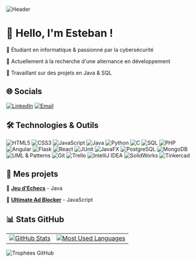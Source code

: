 ![Header](https://capsule-render.vercel.app/api?type=waving&color=gradient&height=200&section=header&text=Bienvenue%20sur%20mon%20GitHub!&fontSize=35&fontColor=ffffff)

# 👋 Hello, I'm Esteban !

🔹 Étudiant en informatique & passionné par la cybersécurité  

🔹 Actuellement à la recherche d'une alternance en développement  

🔹 Travaillant sur des projets en Java & SQL  

## 🌐 Socials  
[![LinkedIn](https://img.shields.io/badge/LinkedIn-0A66C2?style=for-the-badge&logo=linkedin&logoColor=white)](https://www.linkedin.com/in/esteban-pereira)
[![Email](https://img.shields.io/badge/Email-D14836?style=for-the-badge&logo=gmail&logoColor=white)](mailto:esteban.pereira2006@gmail.com)

## 🛠️ Technologies & Outils

![HTML5](https://img.shields.io/badge/HTML5-E34F26?style=for-the-badge&logo=html5&logoColor=white)
![CSS3](https://img.shields.io/badge/CSS3-1572B6?style=for-the-badge&logo=css3&logoColor=white)
![JavaScript](https://img.shields.io/badge/JavaScript-F7DF1E?style=for-the-badge&logo=javascript&logoColor=black)
![Java](https://img.shields.io/badge/Java-ED8B00?style=for-the-badge&logo=java&logoColor=white)
![Python](https://img.shields.io/badge/Python-3776AB?style=for-the-badge&logo=python&logoColor=white)
![C](https://img.shields.io/badge/C-00599C?style=for-the-badge&logo=c&logoColor=white)
![SQL](https://img.shields.io/badge/SQL-4479A1?style=for-the-badge&logo=none&logoColor=white)
![PHP](https://img.shields.io/badge/PHP-777BB4?style=for-the-badge&logo=php&logoColor=white)
![Angular](https://img.shields.io/badge/Angular-DD0031?style=for-the-badge&logo=angular&logoColor=white)
![Flask](https://img.shields.io/badge/Flask-000000?style=for-the-badge&logo=flask&logoColor=white)
![React](https://img.shields.io/badge/React-61DAFB?style=for-the-badge&logo=react&logoColor=black)
![JUnit](https://img.shields.io/badge/JUnit-25A162?style=for-the-badge&logo=junit5&logoColor=white)
![JavaFX](https://img.shields.io/badge/JavaFX-FF7800?style=for-the-badge&logo=java&logoColor=white)
![PostgreSQL](https://img.shields.io/badge/PostgreSQL-316192?style=for-the-badge&logo=postgresql&logoColor=white)
![MongoDB](https://img.shields.io/badge/MongoDB-4EA94B?style=for-the-badge&logo=mongodb&logoColor=white)
![UML & Patterns](https://img.shields.io/badge/UML%20&%20Patterns-0066B3?style=for-the-badge&logoColor=white)
![Git](https://img.shields.io/badge/Git-F05032?style=for-the-badge&logo=git&logoColor=white)
![Trello](https://img.shields.io/badge/Trello-0079BF?style=for-the-badge&logo=trello&logoColor=white)
![IntelliJ IDEA](https://img.shields.io/badge/IntelliJIDEA-000000.svg?style=for-the-badge&logo=intellij-idea&logoColor=white)
![SolidWorks](https://img.shields.io/badge/SolidWorks-FF0000?style=for-the-badge&logoColor=white)
![Tinkercad](https://img.shields.io/badge/Tinkercad-FFB700?style=for-the-badge&logo=tinkercad&logoColor=black)



## 🚀 Mes projets
🔹 [**Jeu d'Echecs**](https://github.com/EstebanPereira-dev/EchecJava) - Java

🔹 [**Ultimate Ad Blocker**](https://github.com/EstebanPereira-dev/Ad-Blocker) - JavaScript

## 📊 Stats GitHub

<table>
  <tr>
    <td>
      <a href="https://github.com/estebanpereira-dev">
        <img src="https://github-readme-stats.vercel.app/api?username=estebanpereira-dev&show_icons=true&theme=tokyonight" alt="GitHub Stats" />
      </a>
    </td>
    <td>
      <a href="https://github.com/estebanpereira-dev">
        <img src="https://github-readme-stats.vercel.app/api/top-langs/?username=estebanpereira-dev&layout=compact&theme=tokyonight" alt="Most Used Languages" />
      </a>
    </td>
  </tr>
</table>


![Trophées GitHub](https://github-profile-trophy.vercel.app/?username=estebanpereira-dev&theme=tokyonight)
